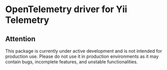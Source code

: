# OpenTelemetry driver for Yii Telemetry

## Attention

This package is currently under active development and is not intended for production use. Please do not use it in production environments as it may contain bugs, incomplete features, and unstable functionalities.
